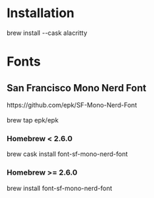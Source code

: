 # Installation
<div>
  brew install --cask alacritty
</div>

# Fonts
## San Francisco Mono Nerd Font 

<div>https://github.com/epk/SF-Mono-Nerd-Font</div>
<br> 
<div>
brew tap epk/epk

### Homebrew < 2.6.0
brew cask install font-sf-mono-nerd-font

### Homebrew >= 2.6.0
brew install font-sf-mono-nerd-font

</div>

